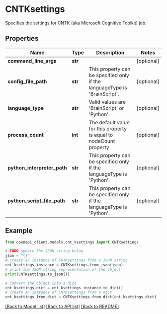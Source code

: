 # CNTKsettings

Specifies the settings for CNTK (aka Microsoft Cognitive Toolkit) job.

## Properties

Name | Type | Description | Notes
------------ | ------------- | ------------- | -------------
**command_line_args** | **str** |  | [optional] 
**config_file_path** | **str** | This property can be specified only if the languageType is &#39;BrainScript&#39;. | [optional] 
**language_type** | **str** | Valid values are &#39;BrainScript&#39; or &#39;Python&#39;. | [optional] 
**process_count** | **int** | The default value for this property is equal to nodeCount property | [optional] 
**python_interpreter_path** | **str** | This property can be specified only if the languageType is &#39;Python&#39;. | [optional] 
**python_script_file_path** | **str** | This property can be specified only if the languageType is &#39;Python&#39;. | [optional] 

## Example

```python
from openapi_client.models.cnt_ksettings import CNTKsettings

# TODO update the JSON string below
json = "{}"
# create an instance of CNTKsettings from a JSON string
cnt_ksettings_instance = CNTKsettings.from_json(json)
# print the JSON string representation of the object
print(CNTKsettings.to_json())

# convert the object into a dict
cnt_ksettings_dict = cnt_ksettings_instance.to_dict()
# create an instance of CNTKsettings from a dict
cnt_ksettings_from_dict = CNTKsettings.from_dict(cnt_ksettings_dict)
```
[[Back to Model list]](../README.md#documentation-for-models) [[Back to API list]](../README.md#documentation-for-api-endpoints) [[Back to README]](../README.md)


